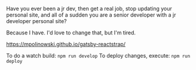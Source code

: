 Have you ever been a jr dev, then get a real job, stop updating your personal site, and all of a sudden you are a senior developer with a jr developer personal site?  

Because I have.  I'd love to change that, but I'm tired. 

https://mpolinowski.github.io/gatsby-reactstrap/

To do a watch build: `npm run develop`
To deploy changes, execute:  `npm run deploy`
